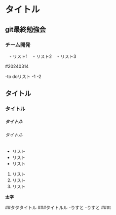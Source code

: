 # タイトル


## git最終勉強会
### チーム開発

　- リスト1
　- リスト2
　- リスト3

#20240314

 -to doリスト
 -1
 -2
 


## タイトル
### タイトル
##### タイトル
###### タイトル

- リスト
- リスト
- リスト

1. リスト
2. リスト
3. リスト

**太字**

##タタタイトル
###タイトルル
-りすと
-りすと
##ttt

